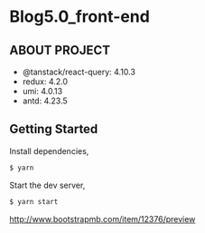 # Blog5.0_front-end

## ABOUT PROJECT

- @tanstack/react-query: 4.10.3
- redux: 4.2.0
- umi: 4.0.13
- antd: 4.23.5

## Getting Started

Install dependencies,

```bash
$ yarn
```

Start the dev server,

```bash
$ yarn start
```

http://www.bootstrapmb.com/item/12376/preview